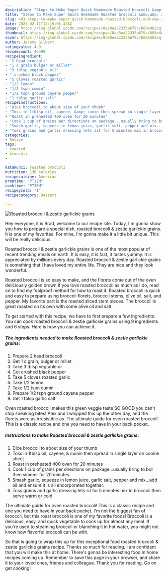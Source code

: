 ```yaml
---
description: "Steps to Make Super Quick Homemade Roasted broccoli &amp;amp; zestie garlickie grains"
title: "Steps to Make Super Quick Homemade Roasted broccoli &amp;amp; zestie garlickie grains"
slug: 493-steps-to-make-super-quick-homemade-roasted-broccoli-and-amp-zestie-garlickie-grains
date: 2022-02-11T12:19:05.436Z
image: https://img-global.cpcdn.com/recipes/8ce8ea22335a679c/680x482cq70/roasted-broccoli-zestie-garlickie-grains-recipe-main-photo.jpg
thumbnail: https://img-global.cpcdn.com/recipes/8ce8ea22335a679c/680x482cq70/roasted-broccoli-zestie-garlickie-grains-recipe-main-photo.jpg
cover: https://img-global.cpcdn.com/recipes/8ce8ea22335a679c/680x482cq70/roasted-broccoli-zestie-garlickie-grains-recipe-main-photo.jpg
author: Jeremy Gilbert
ratingvalue: 4.9
reviewcount: 46399
recipeingredient:
- "2 head broccoli"
- "1 c grain bulger or millet"
- "3 tblsp vegtable oil"
- " crushed black pepper"
- "5 cloves roasted garlic"
- "1/2 lemon"
- "1/2 tspn cumin"
- "1/2 tspn ground cayene pepper"
- "1 tblsp garlic salt"
recipeinstructions:
- "Dice broccoli to about size of your thumb"
- "Toss in 1tblsp oil, cayene, &amp; cumin then spread in single layer on cookie sheet"
- "Roast in preheated 400 oven for 20 minutes"
- "Cook 1 cup of grains per directions on package...usually bring to boil then simmer for 20 minutes."
- "Smash garlic, squeeze in lemon juice, garlic salt, pepper and mix...add oil and ensure it is all encorporated together."
- "Toss grains and garlic dressing lets sit for 5 minutes mix in broccoli then serve warm or cold."
categories:
- Recipe
tags:
- roasted
- broccoli
- 

katakunci: roasted broccoli  
nutrition: 136 calories
recipecuisine: American
preptime: "PT12M"
cooktime: "PT35M"
recipeyield: "1"
recipecategory: Dessert

---
```



![Roasted broccoli &amp; zestie garlickie grains](https://img-global.cpcdn.com/recipes/8ce8ea22335a679c/680x482cq70/roasted-broccoli-zestie-garlickie-grains-recipe-main-photo.jpg)

Hey everyone, it is Brad, welcome to our recipe site. Today, I'm gonna show you how to prepare a special dish, roasted broccoli &amp; zestie garlickie grains. It is one of my favorites. For mine, I'm gonna make it a little bit unique. This will be really delicious.

Roasted broccoli &amp; zestie garlickie grains is one of the most popular of recent trending meals on earth. It is easy, it is fast, it tastes yummy. It is appreciated by millions every day. Roasted broccoli &amp; zestie garlickie grains is something that I have loved my entire life. They are nice and they look wonderful.

Roasted broccoli is so easy to make, and the florets come out of the oven deliciously golden brown If you love roasted broccoli as much as I do, read on to find my foolproof method for how to roast it. Roasted broccoli is quick and easy to prepare using broccoli florets, broccoli stems, olive oil, salt, and pepper. My favorite part is the roasted sliced stem pieces. The broccoli is great roasted on its own with some olive oil and salt.


To get started with this recipe, we have to first prepare a few ingredients. You can cook roasted broccoli &amp; zestie garlickie grains using 9 ingredients and 6 steps. Here is how you can achieve it.

<!--inarticleads1-->

##### The ingredients needed to make Roasted broccoli &amp; zestie garlickie grains:

1. Prepare 2 head broccoli
1. Get 1 c grain, bulger or millet
1. Take 3 tblsp vegtable oil
1. Get  crushed black pepper
1. Take 5 cloves roasted garlic
1. Take 1/2 lemon
1. Take 1/2 tspn cumin
1. Prepare 1/2 tspn ground cayene pepper
1. Get 1 tblsp garlic salt


Oven roasted broccoli makes this green veggie taste SO GOOD you can&#39;t stop sneaking bites! Alex and I whipped this up the other day, and the florets were as irresistible as. The ultimate guide for oven roasted broccoli! This is a classic recipe and one you need to have in your back pocket. 

<!--inarticleads2-->

##### Instructions to make Roasted broccoli &amp; zestie garlickie grains:

1. Dice broccoli to about size of your thumb
1. Toss in 1tblsp oil, cayene, &amp; cumin then spread in single layer on cookie sheet
1. Roast in preheated 400 oven for 20 minutes
1. Cook 1 cup of grains per directions on package...usually bring to boil then simmer for 20 minutes.
1. Smash garlic, squeeze in lemon juice, garlic salt, pepper and mix...add oil and ensure it is all encorporated together.
1. Toss grains and garlic dressing lets sit for 5 minutes mix in broccoli then serve warm or cold.


The ultimate guide for oven roasted broccoli! This is a classic recipe and one you need to have in your back pocket. I&#39;m not the biggest fan of broccoli, but this roast broccoli is one of my favorite foods! Broccoli is a delicious, easy, and quick vegetable to cook up for almost any meal. If you&#39;re used to steaming broccoli or blanching it in hot water, you might not know how flavorful broccoli can be with. 

So that is going to wrap this up for this exceptional food roasted broccoli &amp; zestie garlickie grains recipe. Thanks so much for reading. I am confident that you will make this at home. There's gonna be interesting food in home recipes coming up. Remember to save this page in your browser, and share it to your loved ones, friends and colleague. Thank you for reading. Go on get cooking!
